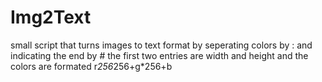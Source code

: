 # Img2Text
small script that turns images to text format by seperating colors by : and indicating the end by #
the first two entries are width and height and the colors are formated r*256*256+g*256+b
